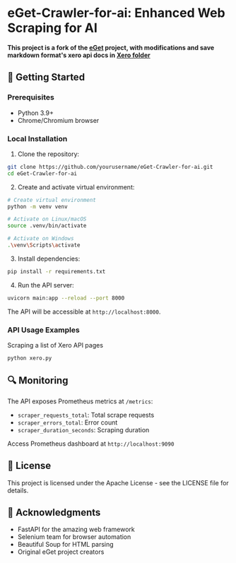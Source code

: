 # eGet-Crawler-for-ai: Enhanced Web Scraping for AI

**This project is a fork of the [eGet](https://github.com/vishwajeetdabholkar/eGet-Crawler-for-ai) project, with modifications and save markdown format's xero api docs in [Xero folder](./xero/)**



## 🚀 Getting Started

### Prerequisites

- Python 3.9+
- Chrome/Chromium browser

### Local Installation

1. Clone the repository:
```bash
git clone https://github.com/yourusername/eGet-Crawler-for-ai.git
cd eGet-Crawler-for-ai
```

2. Create and activate virtual environment:
```bash
# Create virtual environment
python -m venv venv

# Activate on Linux/macOS
source .venv/bin/activate

# Activate on Windows
.\venv\Scripts\activate
```

3. Install dependencies:
```bash
pip install -r requirements.txt
```

4. Run the API server:
```bash
uvicorn main:app --reload --port 8000
```

The API will be accessible at `http://localhost:8000`.

### API Usage Examples

Scraping a list of Xero API pages
```terminal
python xero.py
```


## 🔍 Monitoring

The API exposes Prometheus metrics at `/metrics`:

- `scraper_requests_total`: Total scrape requests
- `scraper_errors_total`: Error count
- `scraper_duration_seconds`: Scraping duration

Access Prometheus dashboard at `http://localhost:9090`

## 📄 License

This project is licensed under the Apache License - see the LICENSE file for details.

## 🙏 Acknowledgments

- FastAPI for the amazing web framework
- Selenium team for browser automation
- Beautiful Soup for HTML parsing
- Original eGet project creators
